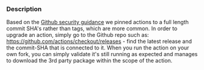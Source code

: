 ### Description
Based on the [Github security guidance](https://docs.github.com/en/actions/security-for-github-actions/security-guides/security-hardening-for-github-actions#using-third-party-actions) we pinned actions to a full length commit SHA's rather than tags, which are more common.
In order to upgrade an action, simply go to the Github repo such as: https://github.com/actions/checkout/releases - find the latest release and the commit-SHA that is connected to it. When you run the action on your own fork, you can simply validate it's still running as expected and manages to download the 3rd party package within the scope of the action.